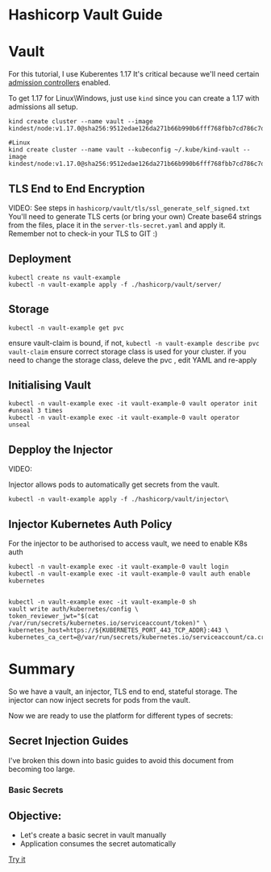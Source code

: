 # Hashicorp Vault Guide

# Vault

For this tutorial, I use Kuberentes 1.17
It's critical because we'll need certain [admission controllers](https://kubernetes.io/docs/reference/access-authn-authz/extensible-admission-controllers/) enabled.

To get 1.17 for Linux\Windows, just use `kind` since you can create a 1.17 with admissions all setup.

```
kind create cluster --name vault --image kindest/node:v1.17.0@sha256:9512edae126da271b66b990b6fff768fbb7cd786c7d39e86bdf55906352fdf62

#Linux
kind create cluster --name vault --kubeconfig ~/.kube/kind-vault --image kindest/node:v1.17.0@sha256:9512edae126da271b66b990b6fff768fbb7cd786c7d39e86bdf55906352fdf62
```

## TLS End to End Encryption

VIDEO: <Coming-Soon>
See steps in `hashicorp/vault/tls/ssl_generate_self_signed.txt`
You'll need to generate TLS certs (or bring your own)
Create base64 strings from the files, place it in the `server-tls-secret.yaml` and apply it.
Remember not to check-in your TLS to GIT :)

## Deployment

```
kubectl create ns vault-example
kubectl -n vault-example apply -f ./hashicorp/vault/server/
```

## Storage

```
kubectl -n vault-example get pvc
```
ensure vault-claim is bound, if not, `kubectl -n vault-example describe pvc vault-claim`
ensure correct storage class is used for your cluster.
if you need to change the storage class, deleve the pvc , edit YAML and re-apply

## Initialising Vault

```
kubectl -n vault-example exec -it vault-example-0 vault operator init
#unseal 3 times
kubectl -n vault-example exec -it vault-example-0 vault operator unseal
```

## Depploy the Injector

VIDEO: <Coming-Soon>

Injector allows pods to automatically get secrets from the vault.

```
kubectl -n vault-example apply -f ./hashicorp/vault/injector\
```

## Injector Kubernetes Auth Policy

For the injector to be authorised to access vault, we need to enable K8s auth

```
kubectl -n vault-example exec -it vault-example-0 vault login
kubectl -n vault-example exec -it vault-example-0 vault auth enable kubernetes


kubectl -n vault-example exec -it vault-example-0 sh
vault write auth/kubernetes/config \
token_reviewer_jwt="$(cat /var/run/secrets/kubernetes.io/serviceaccount/token)" \
kubernetes_host=https://${KUBERNETES_PORT_443_TCP_ADDR}:443 \
kubernetes_ca_cert=@/var/run/secrets/kubernetes.io/serviceaccount/ca.crt

```

# Summary

So we have a vault, an injector, TLS end to end, stateful storage.
The injector can now inject secrets for pods from the vault.

Now we are ready to use the platform for different types of secrets:

## Secret Injection Guides

I've broken this down into basic guides to avoid this document from becoming too large.

### Basic Secrets

Objective:
---------- 
* Let's create a basic secret in vault manually
* Application consumes the secret automatically

[Try it](./vault/example-apps/basic-secret/readme.md)







